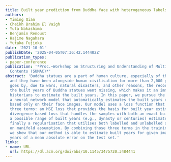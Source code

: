 ```yaml
---
title: Built year prediction from Buddha face with heterogeneous labels
authors:
- Yiming Qian
- Cheikh Brahim El Vaigh
- Yuta Nakashima
- Benjamin Renoust
- Hajime Nagahara
- Yutaka Fujioka
date: '2021-10-01'
publishDate: '2025-04-05T07:36:42.144402Z'
publication_types:
- paper-conference
publication: '*Proc.~Workshop on Structuring and Understanding of Multimedia Heritage
  Contents (SUMAC)*'
abstract: 'Buddha statues are a part of human culture, especially of the Asia area,
  and they have been alongside human civilisation for more than 2,000 years. As history
  goes by, due to wars, natural disasters, and other reasons, the records that show
  the built years of Buddha statues went missing, which makes it an immense work for
  historians to estimate the built years. In this paper, we pursue the idea of building
  a neural network model that automatically estimates the built years of Buddha statues
  based only on their face images. Our model uses a loss function that consists of
  three terms: an MSE loss that provides the basis for built year estimation; a KL
  divergence-based loss that handles the samples with both an exact built year and
  a possible range of built years (e.g., dynasty or centuries) estimated by historians;
  finally a regularisation that utilises both labelled and unlabelled samples based
  on manifold assumption. By combining those three terms in the training process,
  we show that our method is able to estimate built years for given images with 37.5
  years of a mean absolute error on the test set.'
links:
- name: URL
  url: https://dl.acm.org/doi/abs/10.1145/3475720.3484441
---
```

